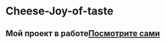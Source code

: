 # Cheese-Joy-of-taste
## Мой проект в работе[Посмотрите сами](https://malankinam.github.io/Cheese-Joy-of-taste/)
